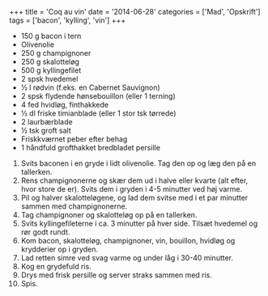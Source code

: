 +++
title = 'Coq au vin'
date = '2014-06-28'
categories = ['Mad', 'Opskrift']
tags = ['bacon', 'kylling', 'vin']
+++

* 150 g bacon i tern
* Olivenolie
* 250 g champignoner
* 250 g skalotteløg
* 500 g kyllingefilet
* 2 spsk hvedemel
* ½ l rødvin (f.eks. en Cabernet Sauvignon)
* 2 spsk flydende hønsebouillon (eller 1 terning)
* 4 fed hvidløg, finthakkede
* ½ dl friske timianblade (eller 1 stor tsk tørrede)
* 2 laurbærblade
* ½ tsk groft salt
* Friskkværnet peber efter behag
* 1 håndfuld grofthakket bredbladet persille

1. Svits baconen i en gryde i lidt olivenolie. Tag den op og læg den på en tallerken.
2. Rens champignonerne og skær dem ud i halve eller kvarte (alt efter, hvor store de er). Svits dem i gryden i 4-5
    minutter ved høj varme.
3. Pil og halver skalotteløgene, og lad dem svitse med i et par minutter sammen med champignonerne.
4. Tag champignoner og skalotteløg op på en tallerken.
5. Svits kyllingefileterne i ca. 3 minutter på hver side. Tilsæt hvedemel og rør godt rundt.
6. Kom bacon, skalotteløg, champignoner, vin, bouillon, hvidløg og krydderier op i gryden.
7. Lad retten simre ved svag varme og under låg i 30-40 minutter.
8. Kog en grydefuld ris.
9. Drys med frisk persille og server straks sammen med ris.
10. Spis.
